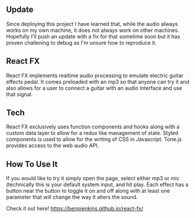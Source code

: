 ## Update
Since deploying this project I have learned that, while the audio always works on my own machine, it does not always work on other machines.  Hopefully I'll push an update with a fix for that sometime soon but it has proven challening to debug as I'm unsure how to reproduce it.

## React FX
React FX implements realtime audio processing to emulate electric guitar effects pedal.  It comes preloaded with an mp3 so that anyone can try it and also allows for a user to connect a guitar with an audio interface and use that signal.

## Tech
React FX exclusively uses function components and hooks along with a custom data layer to allow for a redux like management of state.  Styled components is used to allow for the writing of CSS in Javascript.  Tone.js provides access to the web audio API.


## How To Use It
If you would like to try it simply open the page, select either  mp3 or mic (technically this is your default system input, and hit play.  Each effect has a button near the button to toggle it on and off along with at least one parameter that will change the way it alters the sound.

Check it out here!
https://benpjenkins.github.io/react-fx/
